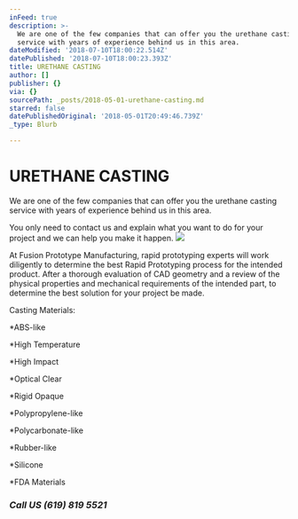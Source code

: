 ```yaml
---
inFeed: true
description: >-
  We are one of the few companies that can offer you the urethane casting
  service with years of experience behind us in this area.
dateModified: '2018-07-10T18:00:22.514Z'
datePublished: '2018-07-10T18:00:23.393Z'
title: URETHANE CASTING
author: []
publisher: {}
via: {}
sourcePath: _posts/2018-05-01-urethane-casting.md
starred: false
datePublishedOriginal: '2018-05-01T20:49:46.739Z'
_type: Blurb

---
```

# **URETHANE CASTING**

We are one of the few companies that can offer you the urethane casting service with years of experience behind us in this area.

You only need to contact us and explain what you want to do for your project and we can help you make it happen.
![](https://the-grid-user-content.s3-us-west-2.amazonaws.com/f5665efb-a95a-49a2-8907-faef71fc7bc5.jpg)

At Fusion Prototype Manufacturing, rapid prototyping experts will
work diligently to determine the best Rapid Prototyping process for the
intended product. After a thorough evaluation of CAD geometry and a review of
the physical properties and mechanical requirements of the intended part, to
determine the best solution for your project be made. 

Casting Materials:

\*ABS-like

\*High Temperature

\*High Impact

\*Optical Clear

\*Rigid Opaque

\*Polypropylene-like

\*Polycarbonate-like

\*Rubber-like

\*Silicone 

\*FDA Materials

### _Call US (619) 819 5521_